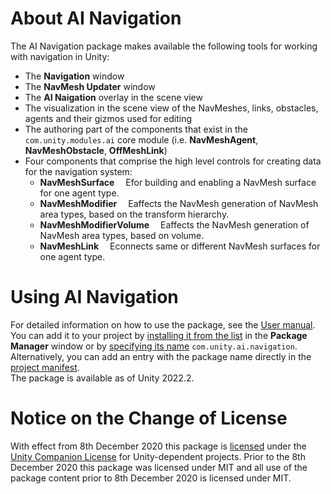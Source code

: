 # About AI Navigation

The AI Navigation package makes available the following tools for working with navigation in Unity:
* The __Navigation__ window
* The __NavMesh Updater__ window
* The __AI Naigation__ overlay in the scene view
* The visualization in the scene view of the NavMeshes, links, obstacles, agents and their gizmos used for editing
* The authoring part of the components that exist in the `com.unity.modules.ai` core module (i.e. __NavMeshAgent__, __NavMeshObstacle__, __OffMeshLink__)
* Four components that comprise the high level controls for creating data for the navigation system:
  * __NavMeshSurface__  Efor building and enabling a NavMesh surface for one agent type.
  * __NavMeshModifier__  Eaffects the NavMesh generation of NavMesh area types, based on the transform hierarchy.
  * __NavMeshModifierVolume__  Eaffects the NavMesh generation of NavMesh area types, based on volume.
  * __NavMeshLink__  Econnects same or different NavMesh surfaces for one agent type.

# Using AI Navigation
For detailed information on how to use the package, see the [User manual](Documentation~/index.md).\
You can add it to your project by [installing it from the list](https://docs.unity3d.com/Manual/upm-ui-install.html) in the __Package Manager__ window or by [specifying its name](https://docs.unity3d.com/Manual/upm-ui-quick.html) `com.unity.ai.navigation`. Alternatively, you can add an entry with the package name directly in the [project manifest](https://docs.unity3d.com/Manual/upm-manifestPrj.html).\
The package is available as of Unity 2022.2.

# Notice on the Change of License

With effect from 8th December 2020 this package is [licensed](LICENSE.md) under the [Unity Companion License](https://unity3d.com/legal/licenses/unity_companion_license) for Unity-dependent projects. Prior to the 8th December 2020 this package was licensed under MIT and all use of the package content prior to 8th December 2020 is licensed under MIT.
